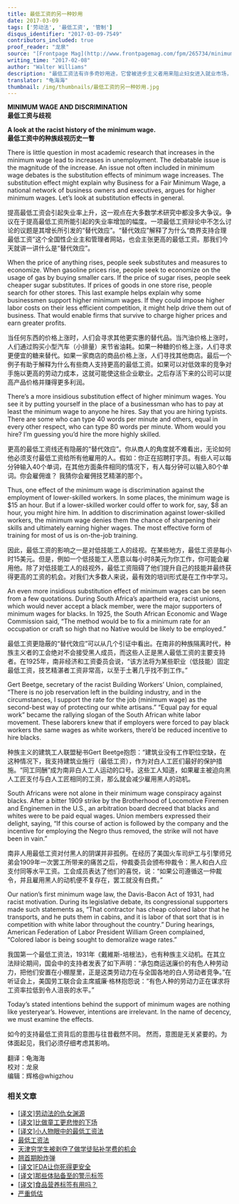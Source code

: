 ```yaml
---
title: 最低工资的另一种妙用
date: 2017-03-09
tags: ['劳动法', '最低工资', '管制']
disqus_identifier: "2017-03-09-7549"
contributors_included: true
proof_reader: "龙泉"
source: "[Frontpage Mag](http://www.frontpagemag.com/fpm/265734/minimum-wage-and-discrimination-walter-williams)"
writing_time: "2017-02-08"
author: "Walter Williams"
description: "最低工资法有许多奇妙用途，它曾被进步主义者用来阻止妇女进入就业市场，好让她们乖乖在家相夫教子，它也曾（且仍在）被许多富人城镇用来将脏兮兮的低技能阶层赶出他们所在的社区，好让他们耳目清净，鲜为人知的是，它还曾被南非白人工会用来排挤黑人同行……"
translator: "龟海海"
thumbnail: /img/thumbnails/最低工资的另一种妙用.jpg
---
```


**MINIMUM WAGE AND DISCRIMINATION**  
**最低工资****与****歧视**

**A look at the racist history of the minimum wage.**  
**最低工资中的种族歧视历史一瞥**

There is little question in most academic research that increases in the minimum wage lead to increases in unemployment. The debatable issue is the magnitude of the increase. An issue not often included in minimum wage debates is the substitution effects of minimum wage increases. The substitution effect might explain why Business for a Fair Minimum Wage, a national network of business owners and executives, argues for higher minimum wages. Let’s look at substitution effects in general.

提高最低工资会引起失业率上升，这一观点在大多数学术研究中都没多大争议。争议在于提高最低工资所能引起的失业率增加的幅度。一项最低工资辩论中不怎么讨论的议题是其增长所引发的“替代效应”。“替代效应”解释了为什么“商界支持合理最低工资”这个全国性企业主和管理者网站，也会主张更高的最低工资。那我们今天就讲一讲什么是“替代效应”。

When the price of anything rises, people seek substitutes and measures to economize. When gasoline prices rise, people seek to economize on the usage of gas by buying smaller cars. If the price of sugar rises, people seek cheaper sugar substitutes. If prices of goods in one store rise, people search for other stores. This last example helps explain why some businessmen support higher minimum wages. If they could impose higher labor costs on their less efficient competition, it might help drive them out of business. That would enable firms that survive to charge higher prices and earn greater profits.

当任何东西的价格上涨时，人们会寻求其他更实惠的替代品。当汽油价格上涨时，人们通过购买小型汽车（小排量）来节省油耗。如果一种糖的价格上涨，人们寻求更便宜的糖来替代。如果一家商店的商品价格上涨，人们寻找其他商店。最后一个例子有助于解释为什么有些商人支持更高的最低工资。如果可以对低效率的竞争对手施以更高的劳动力成本，这就可能使这些企业歇业。之后存活下来的公司可以提高产品价格并赚得更多利润。

There’s a more insidious substitution effect of higher minimum wages. You see it by putting yourself in the place of a businessman who has to pay at least the minimum wage to anyone he hires. Say that you are hiring typists. There are some who can type 40 words per minute and others, equal in every other respect, who can type 80 words per minute. Whom would you hire? I’m guessing you’d hire the more highly skilled.

更高的最低工资线还有隐蔽的“替代效应”。你从商人的角度就不难看出，无论如何他必须支付最低工资给所有他雇用的人。假如：你正在招聘打字员。有些人可以每分钟输入40个单词，在其他方面条件相同的情况下，有人每分钟可以输入80个单词。你会雇佣谁？ 我猜你会雇佣技艺精湛的那个。

Thus, one effect of the minimum wage is discrimination against the employment of lower-skilled workers. In some places, the minimum wage is $15 an hour. But if a lower-skilled worker could offer to work for, say, $8 an hour, you might hire him. In addition to discrimination against lower-skilled workers, the minimum wage denies them the chance of sharpening their skills and ultimately earning higher wages. The most effective form of training for most of us is on-the-job training.

因此，最低工资的影响之一是对低技能工人的歧视。在某些地方，最低工资是每小时15美元。但是，例如一个低技能工人愿意以每小时8美元为你工作，你可能会雇用他。除了对低技能工人的歧视外，最低工资阻碍了他们提升自己的技能并最终获得更高的工资的机会。对我们大多数人来说，最有效的培训形式是在工作中学习。

An even more insidious substitution effect of minimum wages can be seen from a few quotations. During South Africa’s apartheid era, racist unions, which would never accept a black member, were the major supporters of minimum wages for blacks. In 1925, the South African Economic and Wage Commission said, “The method would be to fix a minimum rate for an occupation or craft so high that no Native would be likely to be employed.”

最低工资更隐蔽的“替代效应”可以从几个引证中看出。在南非的种族隔离时代，种族主义者的工会绝对不会接受黑人成员，而这些人正是黑人最低工资的主要支持者。在1925年，南非经济和工资委员会说，“该方法将为某些职业（低技能）固定最低工资，技艺精湛者工资非常高，以至于土著几乎找不到工作。”

Gert Beetge, secretary of the racist Building Workers’ Union, complained, “There is no job reservation left in the building industry, and in the circumstances, I support the rate for the job (minimum wage) as the second-best way of protecting our white artisans.” “Equal pay for equal work” became the rallying slogan of the South African white labor movement. These laborers knew that if employers were forced to pay black workers the same wages as white workers, there’d be reduced incentive to hire blacks.

种族主义的建筑工人联盟秘书Gert Beetge抱怨：“建筑业没有工作职位空缺，在这种情况下，我支持建筑业施行（最低工资），作为对白人工匠们最好的保护措施。“同工同酬”成为南非白人工人运动的口号。这些工人知道，如果雇主被迫向黑人工匠支付与白人工匠相同的工资，那么就会减少雇用黑人的动机。

South Africans were not alone in their minimum wage conspiracy against blacks. After a bitter 1909 strike by the Brotherhood of Locomotive Firemen and Enginemen in the U.S., an arbitration board decreed that blacks and whites were to be paid equal wages. Union members expressed their delight, saying, “If this course of action is followed by the company and the incentive for employing the Negro thus removed, the strike will not have been in vain.”

南非人用最低工资对付黑人的阴谋并非孤例。在经历了美国火车司炉工与引擎师兄弟会1909年一次罢工所带来的痛苦之后，仲裁委员会颁布仲裁令：黑人和白人应支付同等水平工资。工会成员表达了他们的喜悦，说：“如果公司遵循这一仲裁令，并且雇用黑人的动机便不复存在，罢工就没有白费。”

Our nation’s first minimum wage law, the Davis-Bacon Act of 1931, had racist motivation. During its legislative debate, its congressional supporters made such statements as, “That contractor has cheap colored labor that he transports, and he puts them in cabins, and it is labor of that sort that is in competition with white labor throughout the country.” During hearings, American Federation of Labor President William Green complained, “Colored labor is being sought to demoralize wage rates.”

我国第一个最低工资法，1931年《戴維斯-培根法》，也有种族主义动机。在其立法辩论期间，国会中的支持者发表了如下声明：“承包商运送廉价的有色人种劳动力，把他们安置在小棚屋里，正是这类劳动力在与全国各地的白人劳动者竞争。”在听证会上，美国劳工联合会主席威廉·格林抱怨说：“有色人种的劳动力正在谋求将工资率拉低到令人沮丧的水平。”

Today’s stated intentions behind the support of minimum wages are nothing like yesteryear’s. However, intentions are irrelevant. In the name of decency, we must examine the effects.

如今的支持最低工资背后的意图与往昔截然不同。 然而，意图是无关紧要的。为体面起见，我们必须仔细考虑其影响。


翻译：龟海海  
校对：龙泉  
编辑：辉格@whigzhou


### 相关文章

* [[译文]劳动法的仇女渊源](https://headsalon.org/archives/7466.html "[译文]劳动法的仇女渊源")
* [[译文]比做童工更悲惨的下场](https://headsalon.org/archives/7520.html "[译文]比做童工更悲惨的下场")
* [[译文]小人物眼中的最低工资法](https://headsalon.org/archives/7090.html "[译文]小人物眼中的最低工资法")
* [最低工资法](https://headsalon.org/archives/6374.html "最低工资法")
* [天津穷学生被剥夺了做学徒贴补学费的机会](https://headsalon.org/archives/479.html "天津穷学生被剥夺了做学徒贴补学费的机会")
* [翘首期盼炸弹](https://headsalon.org/archives/7623.html "翘首期盼炸弹")
* [[译文]FDA让你死得更安全](https://headsalon.org/archives/7535.html "[译文]FDA让你死得更安全")
* [[译文]那些体贴备至的警示标签](https://headsalon.org/archives/7407.html "[译文]那些体贴备至的警示标签")
* [[译文]食品营养标签有用吗？](https://headsalon.org/archives/7348.html "[译文]食品营养标签有用吗？")
* [严重低估](https://headsalon.org/archives/7212.html "严重低估")
